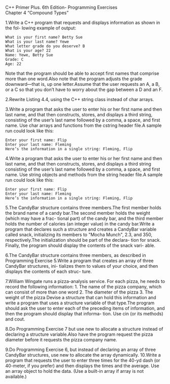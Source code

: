 C++ Primer Plus. 6th Edition- Programming Exercises  
Chapter 4 “Compound Types”

1.Write a C++ program that requests and displays information as shown in the fol-
lowing example of output:

```
What is your first name? Betty Sue
What is your last name? Yewe
What letter grade do you deserve? B
What is your age? 22
Name: Yewe, Betty Sue
Grade: C
Age: 22
```

Note that the program should be able to accept first names that comprise more
than one word.Also note that the program adjusts the grade downward—that is, up
one letter.Assume that the user requests an A, a B, or a C so that you don’t have to
worry about the gap between a D and an F.

2.Rewrite Listing 4.4, using the C++ string class instead of char arrays.

3.Write a program that asks the user to enter his or her first name and then last
name, and that then constructs, stores, and displays a third string, consisting of the
user’s last name followed by a comma, a space, and first name. Use char arrays and
functions from the cstring header file.A sample run could look like this:

```
Enter your first name: Flip
Enter your last name: Fleming
Here’s the information in a single string: Fleming, Flip
```

4.Write a program that asks the user to enter his or her first name and then last
name, and that then constructs, stores, and displays a third string consisting of the
user’s last name followed by a comma, a space, and first name. Use string objects
and methods from the string header file.A sample run could look like this:

```
Enter your first name: Flip
Enter your last name: Fleming
Here’s the information in a single string: Fleming, Flip
```

5.The CandyBar structure contains three members.The first member holds the brand
name of a candy bar.The second member holds the weight (which may have a frac-
tional part) of the candy bar, and the third member holds the number of calories
(an integer value) in the candy bar.Write a program that declares such a structure
and creates a CandyBar variable called snack, initializing its members to "Mocha
Munch", 2.3, and 350, respectively.The initialization should be part of the declara-
tion for snack. Finally, the program should display the contents of the snack vari-
able.

6.The CandyBar structure contains three members, as described in Programming
Exercise 5.Write a program that creates an array of three CandyBar structures, ini-
tializes them to values of your choice, and then displays the contents of each struc-
ture.

7.William Wingate runs a pizza-analysis service. For each pizza, he needs to record
the following information:
    1. The name of the pizza company, which can consist of more than one word
    2. The diameter of the pizza
    3. The weight of the pizza
Devise a structure that can hold this information and write a program that uses a
structure variable of that type.The program should ask the user to enter each of the
preceding items of information, and then the program should display that informa-
tion. Use cin (or its methods) and cout.

8.Do Programming Exercise 7 but use new to allocate a structure instead of declaring
a structure variable.Also have the program request the pizza diameter before it
requests the pizza company name.

9.Do Programming Exercise 6, but instead of declaring an array of three CandyBar
structures, use new to allocate the array dynamically.
10.Write a program that requests the user to enter three times for the 40-yd dash (or
40-meter, if you prefer) and then displays the times and the average. Use an array
object to hold the data. (Use a built-in array if array is not available.)
